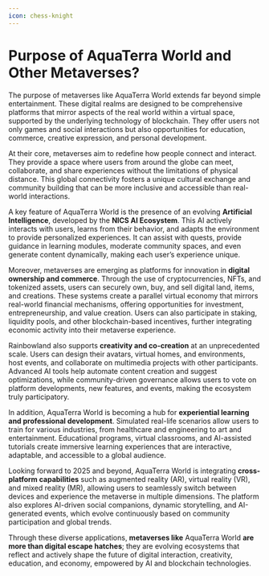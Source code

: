 ```yaml
---
icon: chess-knight
---
```


# Purpose of AquaTerra World and Other Metaverses?

The purpose of metaverses like AquaTerra World extends far beyond simple entertainment. These digital realms are designed to be comprehensive platforms that mirror aspects of the real world within a virtual space, supported by the underlying technology of blockchain. They offer users not only games and social interactions but also opportunities for education, commerce, creative expression, and personal development.

At their core, metaverses aim to redefine how people connect and interact. They provide a space where users from around the globe can meet, collaborate, and share experiences without the limitations of physical distance. This global connectivity fosters a unique cultural exchange and community building that can be more inclusive and accessible than real-world interactions.

A key feature of AquaTerra World is the presence of an evolving **Artificial Intelligence**, developed by the **NICS AI Ecosystem**. This AI actively interacts with users, learns from their behavior, and adapts the environment to provide personalized experiences. It can assist with quests, provide guidance in learning modules, moderate community spaces, and even generate content dynamically, making each user’s experience unique.

Moreover, metaverses are emerging as platforms for innovation in **digital ownership and commerce**. Through the use of cryptocurrencies, NFTs, and tokenized assets, users can securely own, buy, and sell digital land, items, and creations. These systems create a parallel virtual economy that mirrors real-world financial mechanisms, offering opportunities for investment, entrepreneurship, and value creation. Users can also participate in staking, liquidity pools, and other blockchain-based incentives, further integrating economic activity into their metaverse experience.

Rainbowland also supports **creativity and co-creation** at an unprecedented scale. Users can design their avatars, virtual homes, and environments, host events, and collaborate on multimedia projects with other participants. Advanced AI tools help automate content creation and suggest optimizations, while community-driven governance allows users to vote on platform developments, new features, and events, making the ecosystem truly participatory.

In addition, AquaTerra World is becoming a hub for **experiential learning and professional development**. Simulated real-life scenarios allow users to train for various industries, from healthcare and engineering to art and entertainment. Educational programs, virtual classrooms, and AI-assisted tutorials create immersive learning experiences that are interactive, adaptable, and accessible to a global audience.

Looking forward to 2025 and beyond, AquaTerra World is integrating **cross-platform capabilities** such as augmented reality (AR), virtual reality (VR), and mixed reality (MR), allowing users to seamlessly switch between devices and experience the metaverse in multiple dimensions. The platform also explores AI-driven social companions, dynamic storytelling, and AI-generated events, which evolve continuously based on community participation and global trends.

Through these diverse applications, **metaverses like** AquaTerra World **are more than digital escape hatches**; they are evolving ecosystems that reflect and actively shape the future of digital interaction, creativity, education, and economy, empowered by AI and blockchain technologies.
